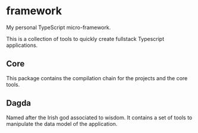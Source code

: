 # framework
My personal TypeScript micro-framework.

This is a collection of tools to quickly create fullstack Typescript applications.

## Core

This package contains the compilation chain for the projects and the core tools.

## Dagda

Named after the Irish god associated to wisdom. It contains a set of tools to manipulate the data model of the application.
